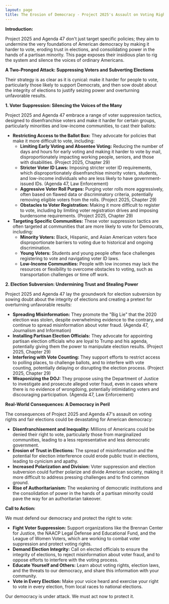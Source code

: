 ```yaml
---
layout: page
title: The Erosion of Democracy - Project 2025's Assault on Voting Rights and Fair Elections
---
```


**Introduction:**

Project 2025 and Agenda 47 don't just target specific policies; they aim to undermine the very foundations of American democracy by making it harder to vote, eroding trust in elections, and consolidating power in the hands of a partisan minority. This page exposes their insidious plan to rig the system and silence the voices of ordinary Americans.

**A Two-Pronged Attack: Suppressing Voters and Subverting Elections**

Their strategy is as clear as it is cynical: make it harder for people to vote, particularly those likely to support Democrats, and then sow doubt about the integrity of elections to justify seizing power and overturning unfavorable results.

**1. Voter Suppression: Silencing the Voices of the Many**

Project 2025 and Agenda 47 embrace a range of voter suppression tactics, designed to disenfranchise voters and make it harder for certain groups, particularly minorities and low-income communities, to cast their ballots:

* **Restricting Access to the Ballot Box:** They advocate for policies that make it more difficult to vote, including:
    * **Limiting Early Voting and Absentee Voting:**  Reducing the number of days and hours for early voting and making it harder to vote by mail, disproportionately impacting working people, seniors, and those with disabilities. (Project 2025, Chapter 29)
    * **Stricter Voter ID Laws:**  Imposing stricter voter ID requirements, which disproportionately disenfranchise minority voters, students, and low-income individuals who are less likely to have government-issued IDs. (Agenda 47, Law Enforcement)
    * **Aggressive Voter Roll Purges:**  Purging voter rolls more aggressively, often based on flawed data or discriminatory criteria, potentially removing eligible voters from the rolls. (Project 2025, Chapter 29)
    * **Obstacles to Voter Registration:**  Making it more difficult to register to vote, including by limiting voter registration drives and imposing burdensome requirements. (Project 2025, Chapter 29)
* **Targeting Specific Communities:**  These voter suppression tactics are often targeted at communities that are more likely to vote for Democrats, including:
    * **Minority Voters:**  Black, Hispanic, and Asian American voters face disproportionate barriers to voting due to historical and ongoing discrimination.
    * **Young Voters:**  Students and young people often face challenges registering to vote and navigating voter ID laws.
    * **Low-Income Communities:**  People with low incomes may lack the resources or flexibility to overcome obstacles to voting, such as transportation challenges or time off work.

**2. Election Subversion: Undermining Trust and Stealing Power**

Project 2025 and Agenda 47 lay the groundwork for election subversion by sowing doubt about the integrity of elections and creating a pretext for overturning unfavorable results:

* **Spreading Misinformation:**  They promote the "Big Lie" that the 2020 election was stolen, despite overwhelming evidence to the contrary, and continue to spread misinformation about voter fraud. (Agenda 47, Journalism and Information)
* **Installing Partisan Election Officials:**  They advocate for appointing partisan election officials who are loyal to Trump and his agenda, potentially giving them the power to manipulate election results. (Project 2025, Chapter 29)
* **Interfering with Vote Counting:**  They support efforts to restrict access to polling places, to challenge ballots, and to interfere with vote counting, potentially delaying or disrupting the election process. (Project 2025, Chapter 29)
* **Weaponizing the DOJ:**  They propose using the Department of Justice to investigate and prosecute alleged voter fraud, even in cases where there is no evidence of wrongdoing, potentially intimidating voters and discouraging participation. (Agenda 47, Law Enforcement)

**Real-World Consequences: A Democracy in Peril**

The consequences of Project 2025 and Agenda 47's assault on voting rights and fair elections could be devastating for American democracy:

* **Disenfranchisement and Inequality:**  Millions of Americans could be denied their right to vote, particularly those from marginalized communities, leading to a less representative and less democratic government.
* **Erosion of Trust in Elections:**  The spread of misinformation and the potential for election interference could erode public trust in elections, leading to cynicism and apathy.
* **Increased Polarization and Division:**  Voter suppression and election subversion could further polarize and divide American society, making it more difficult to address pressing challenges and to find common ground.
* **Rise of Authoritarianism:**  The weakening of democratic institutions and the consolidation of power in the hands of a partisan minority could pave the way for an authoritarian takeover.

**Call to Action:**

We must defend our democracy and protect the right to vote:

* **Fight Voter Suppression:**  Support organizations like the Brennan Center for Justice, the NAACP Legal Defense and Educational Fund, and the League of Women Voters, which are working to combat voter suppression and protect voting rights.
* **Demand Election Integrity:**  Call on elected officials to ensure the integrity of elections, to reject misinformation about voter fraud, and to oppose efforts to interfere with the voting process.
* **Educate Yourself and Others:**  Learn about voting rights, election laws, and the threats to our democracy, and share this information with your community.
* **Vote in Every Election:**  Make your voice heard and exercise your right to vote in every election, from local races to national elections.

Our democracy is under attack. We must act now to protect it. 
